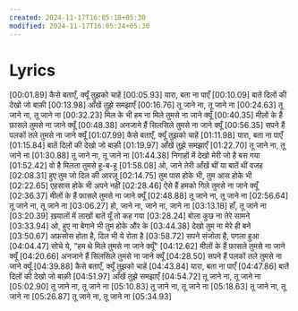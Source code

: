 ```yaml
---
created: 2024-11-17T16:05:18+05:30
modified: 2024-11-17T16:05:24+05:30
---
```


# Lyrics

[00:01.89] कैसे बताएँ, क्यूँ तुझको चाहें
[00:05.93] यारा, बता ना पाएँ
[00:10.09] बातें दिलों की देखो जो बाक़ी
[00:13.98] आँखें तुझे समझाएँ
[00:16.76] तू जाने ना, तू जाने ना
[00:24.63] तू जाने ना, तू जाने ना
[00:32.23] मिल के भी हम ना मिले तुमसे ना जाने क्यूँ
[00:40.35] मीलों के हैं फ़ासले तुमसे ना जाने क्यूँ
[00:48.38] अनजाने हैं सिलसिले तुमसे ना जाने क्यूँ
[00:56.35] सपने हैं पलकों तले तुमसे ना जाने क्यूँ
[01:07.99] कैसे बताएँ, क्यूँ तुझको चाहें
[01:11.98] यारा, बता ना पाएँ
[01:15.84] बातें दिलों की देखो जो बाक़ी
[01:19.97] आँखें तुझे समझाएँ
[01:22.70] तू जाने ना, तू जाने ना
[01:30.88] तू जाने ना, तू जाने ना
[01:44.38] निगाहों में देखो मेरी जो है बस गया
[01:52.42] वो है मिलता तुमसे हू-ब-हू
[01:58.08] ओ, जाने तेरी आँखें थीं या बातें थीं वजह
[02:08.31] हुए तुम जो दिल की आरज़ू
[02:14.75] तुम पास होके भी, तुम आस होके भी
[02:22.65] एहसास होके भी अपने नहीं
[02:28.46] ऐसे हैं हमको गिले तुमसे ना जाने क्यूँ
[02:36.37] मीलों के हैं फ़ासले तुमसे ना जाने क्यूँ
[02:48.88] तू जाने ना, तू जाने ना
[02:56.64] तू जाने ना, तू जाने ना
[03:06.27] हो, जाने ना, जाने ना, जाने ना
[03:13.18] हाँ, तू जाने ना
[03:20.39] ख़यालों में लाखों बातें यूँ तो कह गया
[03:28.24] बोला कुछ ना तेरे सामने
[03:33.94] ओ, हुए ना बेगाने भी तुम होके और के
[03:44.38] देखो तुम ना मेरे ही बने
[03:50.67] अफ़सोस होता है, दिल भी ये रोता है
[03:58.72] सपने संजोता है, पगला हुआ
[04:04.47] सोचे ये, "हम थे मिले तुमसे ना जाने क्यूँ"
[04:12.62] मीलों के हैं फ़ासले तुमसे ना जाने क्यूँ
[04:20.66] अनजाने हैं सिलसिले तुमसे ना जाने क्यूँ
[04:28.50] सपने हैं पलकों तले तुमसे ना जाने क्यूँ
[04:39.88] कैसे बताएँ, क्यूँ तुझको चाहें
[04:43.84] यारा, बता ना पाएँ
[04:47.86] बातें दिलों की देखो जो बाक़ी
[04:51.97] आँखें तुझे समझाएँ
[04:54.72] तू जाने ना, तू जाने ना
[05:02.90] तू जाने ना, तू जाने ना
[05:10.83] तू जाने ना, तू जाने ना
[05:18.63] तू जाने ना, तू जाने ना
[05:26.87] तू जाने ना, तू जाने ना
[05:34.93]
